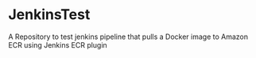 # JenkinsTest
A Repository to test jenkins pipeline that pulls a Docker image to Amazon ECR using Jenkins ECR plugin
